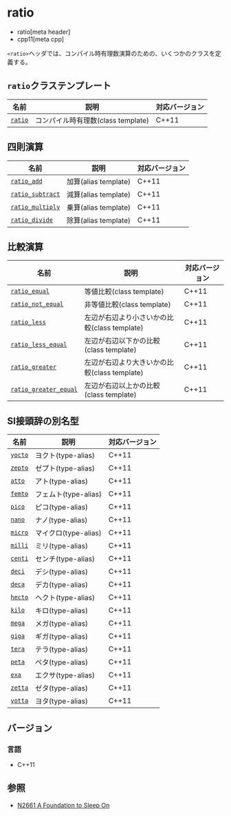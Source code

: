 # ratio
* ratio[meta header]
* cpp11[meta cpp]

`<ratio>`ヘッダでは、コンパイル時有理数演算のための、いくつかのクラスを定義する。


## `ratio`クラステンプレート

| 名前                        | 説明                               | 対応バージョン |
|-----------------------------|------------------------------------|-------|
| [`ratio`](ratio/ratio.md) | コンパイル時有理数(class template) | C++11 |


## 四則演算

| 名前                                           | 説明                 | 対応バージョン |
|------------------------------------------------|----------------------|-------|
| [`ratio_add`](ratio/ratio_add.md)            | 加算(alias template) | C++11 |
| [`ratio_subtract`](ratio/ratio_subtract.md) | 減算(alias template) | C++11 |
| [`ratio_multiply`](ratio/ratio_multiply.md)  | 乗算(alias template) | C++11 |
| [`ratio_divide`](ratio/ratio_divide.md)      | 除算(alias template) | C++11 |


## 比較演算

| 名前                                                    | 説明                                         | 対応バージョン |
|---------------------------------------------------------|----------------------------------------------|-------|
| [`ratio_equal`](ratio/ratio_equal.md)                 | 等値比較(class template)                     | C++11 |
| [`ratio_not_equal`](ratio/ratio_not_equal.md)         | 非等値比較(class template)                   | C++11 |
| [`ratio_less`](ratio/ratio_less.md)                   | 左辺が右辺より小さいかの比較(class template) | C++11 |
| [`ratio_less_equal`](ratio/ratio_less_equal.md)       | 左辺が右辺以下かの比較(class template)       | C++11 |
| [`ratio_greater`](ratio/ratio_greater.md)             | 左辺が右辺より大きいかの比較(class template) | C++11 |
| [`ratio_greater_equal`](ratio/ratio_greater_equal.md) | 左辺が右辺以上かの比較(class template)       | C++11 |


## SI接頭辞の別名型

| 名前                            | 説明              | 対応バージョン |
|---------------------------------|-------------------|----------------|
| [`yocto`](ratio/si_prefix.md) | ヨクト(type-alias)   | C++11          |
| [`zepto`](ratio/si_prefix.md) | ゼプト(type-alias)   | C++11          |
| [`atto`](ratio/si_prefix.md)  | アト(type-alias)     | C++11          |
| [`femto`](ratio/si_prefix.md) | フェムト(type-alias) | C++11          |
| [`pico`](ratio/si_prefix.md)  | ピコ(type-alias)     | C++11          |
| [`nano`](ratio/si_prefix.md)  | ナノ(type-alias)     | C++11          |
| [`micro`](ratio/si_prefix.md) | マイクロ(type-alias) | C++11          |
| [`milli`](ratio/si_prefix.md) | ミリ(type-alias)     | C++11          |
| [`centi`](ratio/si_prefix.md) | センチ(type-alias)   | C++11          |
| [`deci`](ratio/si_prefix.md)  | デシ(type-alias)     | C++11          |
| [`deca`](ratio/si_prefix.md)  | デカ(type-alias)     | C++11          |
| [`hecto`](ratio/si_prefix.md) | ヘクト(type-alias)   | C++11          |
| [`kilo`](ratio/si_prefix.md)  | キロ(type-alias)     | C++11          |
| [`mega`](ratio/si_prefix.md)  | メガ(type-alias)     | C++11          |
| [`giga`](ratio/si_prefix.md)  | ギガ(type-alias)     | C++11          |
| [`tera`](ratio/si_prefix.md)  | テラ(type-alias)     | C++11          |
| [`peta`](ratio/si_prefix.md)  | ペタ(type-alias)     | C++11          |
| [`exa`](ratio/si_prefix.md)   | エクサ(type-alias)   | C++11          |
| [`zetta`](ratio/si_prefix.md) | ゼタ(type-alias)     | C++11          |
| [`yotta`](ratio/si_prefix.md) | ヨタ(type-alias)     | C++11          |


## バージョン
### 言語
- C++11


## 参照
- [N2661 A Foundation to Sleep On](http://www.open-std.org/jtc1/sc22/wg21/docs/papers/2008/n2661.htm)

